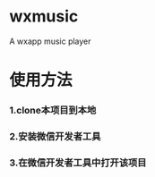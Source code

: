 # wxmusic
A wxapp music player

# 使用方法

### 1.clone本项目到本地 ###
### 2.安装微信开发者工具 ###
### 3.在微信开发者工具中打开该项目 ###
